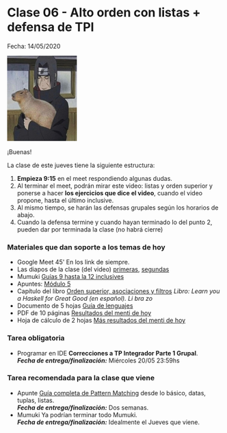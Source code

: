 # Clase 06 - Alto orden con listas + defensa de TPI

Fecha: 14/05/2020

![clase6.png](./assets/clase6.jpeg)

¡Buenas!

La clase de este jueves tiene la siguiente estructura:

1. **Empieza 9:15** en el meet respondiendo algunas dudas.
2. Al terminar el meet, podrán mirar este video: listas y orden superior y ponerse a hacer **los ejercicios que dice el video**, cuando el video propone, hasta el último inclusive.
3. Al mismo tiempo, se harán las defensas grupales según los horarios de abajo.
4. Cuando la defensa termine y cuando hayan terminado lo del punto 2, pueden dar por terminada la clase (no habrá cierre)

### Materiales que dan soporte a los temas de hoy

* Google Meet 45'   En los link de siempre. 
* Las diapos de la clase (del video) [primeras](https://docs.google.com/presentation/d/e/2PACX-1vSQbaAR9GdAOumw_-ThbvtBPND5Oa1PmQNwPdIRJHZ8DXGtV9E2C5gcHBc_jlhu--gDTKgMvkFPa7Ez/pub?start=false&loop=false), [segundas](https://docs.google.com/presentation/d/e/2PACX-1vQ4eZ5Ok9AID1StHEUY2FJTX3Gl-bwoIqbxpYFaqo7tJSAw_uN9X4npq-qC8K1oQchUWadgeiVAacIm/pub?start=false&loop=false)
* Mumuki [Guías 9 hasta la 12 inclusives](https://mumuki.io/pdep-utn/chapters/435-programacion-funcional)
* Apuntes: [Módulo 5](https://drive.google.com/open?id=1Rzsp5A46R_WdC-NJ6_SKrUrtZ6LmR5A52BazE9XPLIc)
* Capítulo del libro [Orden superior, asociaciones y filtros](http://aprendehaskell.es/content/OrdenSuperior.html#asociaciones-y-filtros) *Libro: Learn you a Haskell for Great Good (en español). Li bra zo*
* Documento de 5 hojas [Guía de lenguajes](https://docs.google.com/document/d/e/2PACX-1vTlLkakSbp6ubcIq00PU4-Z96tg8CUSc8bO793_uftmiGjfkSn7Ug-F_y0-ieIWG6aWfuoHLJrRL8Fd/pub)
* PDF de 10 páginas	[Resultados del menti de hoy](./assets/Clase%205%20Pdep%20Jueves%20Mañana%202020%20-%20Repaso.pdf) 
* Hoja de cálculo de 2 hojas [Más resultados del menti de hoy](./assets/Clase-5-Pdep-Jueves-Mañana-2020---Repaso.ods)

### Tarea obligatoria

* Programar en IDE **Correcciones a TP Integrador Parte 1 Grupal**.  
***Fecha de entrega/finalización:*** Miércoles 20/05 23:59hs

### Tarea recomendada para la clase que viene

* Apunte  [Guía completa de Pattern Matching](https://docs.google.com/document/d/1DQwu-39LMzAfDdeR2pNQ9zgRGUatsQbEcS_MydH7hwM/edit?usp=sharing) desde lo básico, datas, tuplas, listas.  
***Fecha de entrega/finalización:*** Dos semanas.
* Mumuki	Ya podrían terminar todo Mumuki.  
***Fecha de entrega/finalización:*** Idealmente el Jueves que viene.
